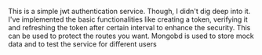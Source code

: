 This is a simple jwt authentication service. Though, I didn't dig deep into it. I've implemented the basic functionalities like creating a token, verifying it and refreshing
the token after certain interval to enhance the security. This can be used to protect the routes you want. Mongobd is used to store mock data and to test the service for 
different users
